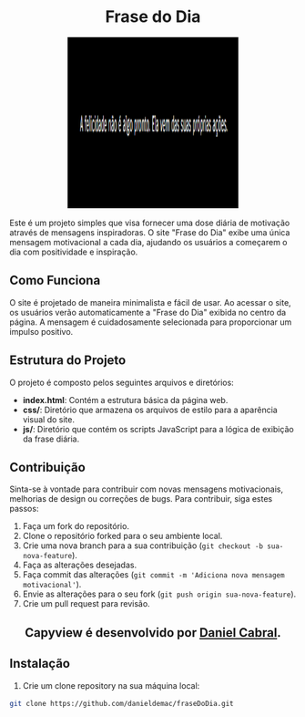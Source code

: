 <h1 align="center">Frase do Dia</h1> 

<div align="center"> <img width="300" height="300" src="images/frase.png" alt="Frase"></div>

Este é um projeto simples que visa fornecer uma dose diária de motivação através de mensagens inspiradoras. O site "Frase do Dia" exibe uma única mensagem motivacional a cada dia, ajudando os usuários a começarem o dia com positividade e inspiração.

## Como Funciona

O site é projetado de maneira minimalista e fácil de usar. Ao acessar o site, os usuários verão automaticamente a "Frase do Dia" exibida no centro da página. A mensagem é cuidadosamente selecionada para proporcionar um impulso positivo.

## Estrutura do Projeto

O projeto é composto pelos seguintes arquivos e diretórios:

- **index.html**: Contém a estrutura básica da página web.
- **css/**: Diretório que armazena os arquivos de estilo para a aparência visual do site.
- **js/**: Diretório que contém os scripts JavaScript para a lógica de exibição da frase diária.

## Contribuição

Sinta-se à vontade para contribuir com novas mensagens motivacionais, melhorias de design ou correções de bugs. Para contribuir, siga estes passos:

1. Faça um fork do repositório.
2. Clone o repositório forked para o seu ambiente local.
3. Crie uma nova branch para a sua contribuição (`git checkout -b sua-nova-feature`).
4. Faça as alterações desejadas.
5. Faça commit das alterações (`git commit -m 'Adiciona nova mensagem motivacional'`).
6. Envie as alterações para o seu fork (`git push origin sua-nova-feature`).
7. Crie um pull request para revisão.

<h2 align="center">Capyview é desenvolvido por <a href='https://github.com/danieldemac'>Daniel Cabral</a>.</h2>

## Instalação

1. Crie um clone repository na sua máquina local:

```bash
git clone https://github.com/danieldemac/fraseDoDia.git
